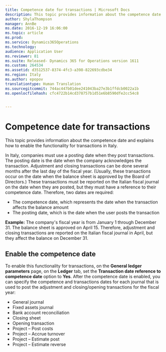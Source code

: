 ```yaml
---
title: Competence date for transactions | Microsoft Docs
description: This topic provides information about the competence date and explains how to enable the functionality for transactions in Italy.
author: ShylaThompson
manager: AnnBe
ms.date: 2016-12-19 16:06:00
ms.topic: article
ms.prod: 
ms.service: Dynamics365Operations
ms.technology: 
audience: Application User
ms.reviewer: 81
ms.suite: Released- Dynamics 365 for Operations version 1611
ms.custom: 264534
ms.assetid: d3512537-8374-4fc3-a398-822693cdbe34
ms.region: Italy
ms.author: epopov
translationtype: Human Translation
ms.sourcegitcommit: 744ac447b01dee241043ba27e3b1ffdcb0022a1b
ms.openlocfilehash: cfc4722b14cd378757b1d51e6b8590dfe2cc54c8


---
```


# <a name="competence-date-for-transactions"></a>Competence date for transactions

This topic provides information about the competence date and explains how to enable the functionality for transactions in Italy.

In Italy, companies must use a posting date when they post transactions. The posting date is the date when the company acknowledges the transaction. Adjustment and closing transactions can be done several months after the last day of the fiscal year. (Usually, these transactions occur on the date when the balance sheet is approved by the Board of Directors.) These transactions must be reported on the Italian fiscal journal on the date when they are posted, but they must have a reference to their competence date. Therefore, two dates are required:

-   The competence date, which represents the date when the transaction affects the balance amount
-   The posting date, which is the date when the user posts the transaction

**Example:** The company's fiscal year is from January 1 through December 31. The balance sheet is approved on April 15. Therefore, adjustment and closing transactions are reported on the Italian fiscal journal in April, but they affect the balance on December 31.

## <a name="enable-the-competence-date"></a>Enable the competence date
To enable this functionality for transactions, on the **General ledger parameters** page, on the **Ledger** tab, set the **Transaction date reference to competence date** option to **Yes**. After the competence date is enabled, you can specify the competence and transactions dates for each journal that is used to post the adjustment and closing/opening transactions for the fiscal year:

-   General journal
-   Fixed assets journal
-   Bank account reconciliation
-   Closing sheet
-   Opening transaction
-   Project – Post costs
-   Project – Accrue turnover
-   Project – Estimate post
-   Project – Estimate reverse





<!--HONumber=Feb17_HO3-->


